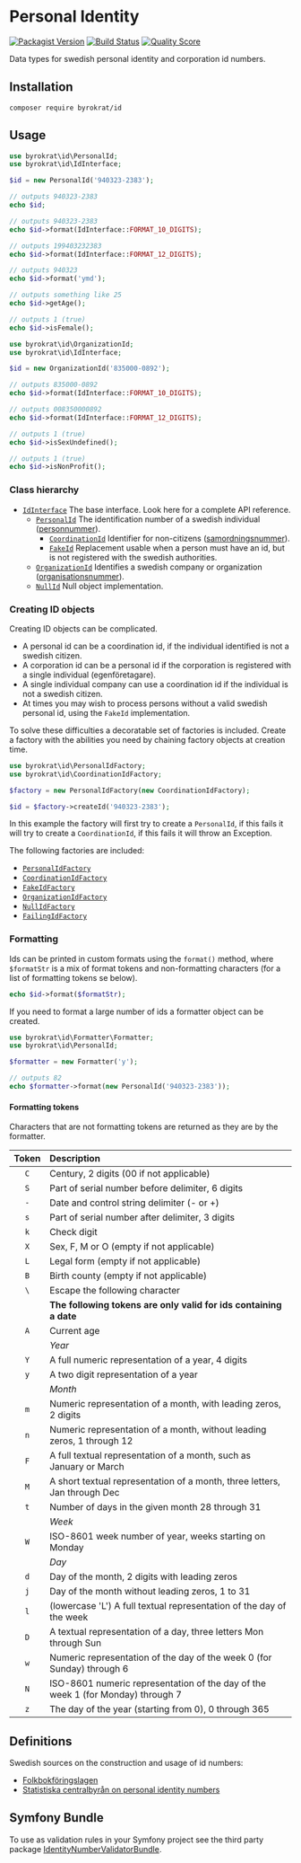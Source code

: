# Personal Identity

[![Packagist Version](https://img.shields.io/packagist/v/byrokrat/id.svg?style=flat-square)](https://packagist.org/packages/byrokrat/id)
[![Build Status](https://img.shields.io/travis/byrokrat/id/master.svg?style=flat-square)](https://travis-ci.org/byrokrat/id)
[![Quality Score](https://img.shields.io/scrutinizer/g/byrokrat/id.svg?style=flat-square)](https://scrutinizer-ci.com/g/byrokrat/id)

Data types for swedish personal identity and corporation id numbers.

## Installation

```shell
composer require byrokrat/id
```

## Usage

<!--
    @example PersonalId
    @expectOutput "/^940323[+-]2383940323[+-]2383199403232383940323\d{2,3}1$/"
-->
```php
use byrokrat\id\PersonalId;
use byrokrat\id\IdInterface;

$id = new PersonalId('940323-2383');

// outputs 940323-2383
echo $id;

// outputs 940323-2383
echo $id->format(IdInterface::FORMAT_10_DIGITS);

// outputs 199403232383
echo $id->format(IdInterface::FORMAT_12_DIGITS);

// outputs 940323
echo $id->format('ymd');

// outputs something like 25
echo $id->getAge();

// outputs 1 (true)
echo $id->isFemale();
```

<!--
    @example OrganizationId
    @expectOutput "835000-089200835000089211"
-->
```php
use byrokrat\id\OrganizationId;
use byrokrat\id\IdInterface;

$id = new OrganizationId('835000-0892');

// outputs 835000-0892
echo $id->format(IdInterface::FORMAT_10_DIGITS);

// outputs 008350000892
echo $id->format(IdInterface::FORMAT_12_DIGITS);

// outputs 1 (true)
echo $id->isSexUndefined();

// outputs 1 (true)
echo $id->isNonProfit();
```

### Class hierarchy

* [`IdInterface`](src/IdInterface.php) The base interface. Look here for a complete API reference.
    - [`PersonalId`](src/PersonalId.php) The identification number of a swedish individual
      ([personnummer](http://sv.wikipedia.org/wiki/Personnummer_i_Sverige)).
        + [`CoordinationId`](src/CoordinationId.php) Identifier for non-citizens
          ([samordningsnummer](http://sv.wikipedia.org/wiki/Samordningsnummer#Sverige)).
        + [`FakeId`](src/FakeId.php) Replacement usable when a person must have an id,
          but is not registered with the swedish authorities.
    - [`OrganizationId`](src/OrganizationId.php) Identifies a swedish company or organization
      ([organisationsnummer](http://sv.wikipedia.org/wiki/Organisationsnummer)).
    - [`NullId`](src/NullId.php) Null object implementation.

### Creating ID objects

Creating ID objects can be complicated.

* A personal id can be a coordination id, if the individual identified is not a
  swedish citizen.
* A corporation id can be a personal id if the corporation is registered with a
  single individual (egenföretagare).
* A single individual company can use a coordination id if the individual is
  not a swedish citizen.
* At times you may wish to process persons without a valid swedish personal id,
  using the `FakeId` implementation.

To solve these difficulties a decoratable set of factories is included. Create a
factory with the abilities you need by chaining factory objects at creation time.

<!--
    @example IdFactory
-->
```php
use byrokrat\id\PersonalIdFactory;
use byrokrat\id\CoordinationIdFactory;

$factory = new PersonalIdFactory(new CoordinationIdFactory);

$id = $factory->createId('940323-2383');
```

In this example the factory will first try to create a `PersonalId`, if this fails
it will try to create a `CoordinationId`, if this fails it will throw an Exception.

The following factories are included:

* [`PersonalIdFactory`](src/PersonalIdFactory.php)
* [`CoordinationIdFactory`](src/CoordinationIdFactory.php)
* [`FakeIdFactory`](src/FakeIdFactory.php)
* [`OrganizationIdFactory`](src/OrganizationIdFactory.php)
* [`NullIdFactory`](src/NullIdFactory.php)
* [`FailingIdFactory`](src/FailingIdFactory.php)

### Formatting

Ids can be printed in custom formats using the `format()` method, where `$formatStr`
is a mix of format tokens and non-formatting characters (for a list of formatting
tokens se below).

<!-- @ignore -->
```php
echo $id->format($formatStr);
```

If you need to format a large number of ids a formatter object can be created.

<!--
    @example Formatter
    @expectOutput "94"
-->
```php
use byrokrat\id\Formatter\Formatter;
use byrokrat\id\PersonalId;

$formatter = new Formatter('y');

// outputs 82
echo $formatter->format(new PersonalId('940323-2383'));
```

#### Formatting tokens

Characters that are not formatting tokens are returned as they are by the formatter.

| Token | Description
| :---: | :--------------------------------------------------------------
| `C`   | Century, 2 digits (00 if not applicable)
| `S`   | Part of serial number before delimiter, 6 digits
| `-`   | Date and control string delimiter (- or +)
| `s`   | Part of serial number after delimiter, 3 digits
| `k`   | Check digit
| `X`   | Sex, F, M or O (empty if not applicable)
| `L`   | Legal form (empty if not applicable)
| `B`   | Birth county (empty if not applicable)
| `\`   | Escape the following character
|       | **The following tokens are only valid for ids containing a date**
| `A`   | Current age
|       | *Year*
| `Y`   | A full numeric representation of a year, 4 digits
| `y`   | A two digit representation of a year
|       | *Month*
| `m`   | Numeric representation of a month, with leading zeros, 2 digits
| `n`   | Numeric representation of a month, without leading zeros, 1 through 12
| `F`   | A full textual representation of a month, such as January or March
| `M`   | A short textual representation of a month, three letters, Jan through Dec
| `t`   | Number of days in the given month 28 through 31
|       | *Week*
| `W`   | ISO-8601 week number of year, weeks starting on Monday
|       | *Day*
| `d`   | Day of the month, 2 digits with leading zeros
| `j`   | Day of the month without leading zeros, 1 to 31
| `l`   | (lowercase 'L') A full textual representation of the day of the week
| `D`   | A textual representation of a day, three letters  Mon through Sun
| `w`   | Numeric representation of the day of the week 0 (for Sunday) through 6
| `N`   | ISO-8601 numeric representation of the day of the week 1 (for Monday) through 7
| `z`   | The day of the year (starting from 0), 0 through 365

## Definitions

Swedish sources on the construction and usage of id numbers:

* [Folkbokföringslagen](https://www.riksdagen.se/sv/dokument-lagar/dokument/svensk-forfattningssamling/folkbokforingslag-1991481_sfs-1991-481#P18)
* [Statistiska centralbyrån on personal identity numbers](https://www.scb.se/contentassets/8d9d985ca9c84c6e8d879cc89a8ae479/ov9999_2016a01_br_be96br1601.pdf)

## Symfony Bundle

To use as validation rules in your Symfony project see the third party package
[IdentityNumberValidatorBundle](https://github.com/jongotlin/IdentityNumberValidatorBundle).
